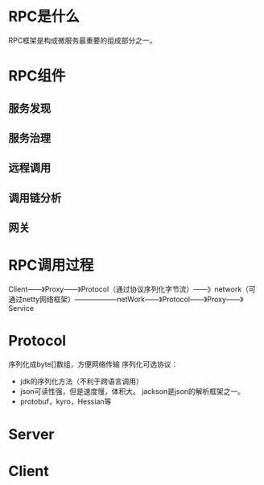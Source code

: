 
# RPC是什么

RPC框架是构成微服务最重要的组成部分之一。

# RPC组件
## 服务发现

## 服务治理

## 远程调用

## 调用链分析

## 网关

# RPC调用过程
Client——》Proxy——》Protocol（通过协议序列化字节流）——》network（可通过netty网络框架）——————netWork——》Protocol——》Proxy——》Service

# Protocol  
序列化成byte[]数组，方便网络传输
序列化可选协议：
- jdk的序列化方法（不利于跨语言调用）
- json可读性强，但是速度慢，体积大。 jackson是json的解析框架之一。
- protobuf，kyro，Hessian等

# Server

# Client 
